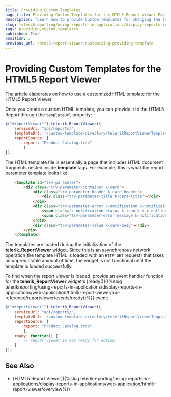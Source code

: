 ```yaml
---
title: Providing Custom Templates
page_title: Providing Custom Templates for the HTML5 Report Viewer Explained
description: "Learn how to provide Custom Templates for changing the layout of the HTML5 Report Viewer in Telerik Reporting."
slug: telerikreporting/using-reports-in-applications/display-reports-in-applications/web-application/html5-report-viewer/customizing/styling-and-appearance/providing-custom-templates
tags: providing,custom,templates
published: True
position: 3
previous_url: /html5-report-viewer-customizing-providing-template
---
```


# Providing Custom Templates for the HTML5 Report Viewer

The article elaborates on how to use a customized HTML template for the HTML5 Report Viewer.

Once you create a custom HTML template, you can provide it to the HTML5 Report through the `templateUrl` property:

````JavaScript
$("#reportViewer1").telerik_ReportViewer({
	serviceUrl: "api/reports/",
	templateUrl: '/custom-template-directory/telerikReportViewerTemplate.html',
	reportSource: { 
		report: "Product Catalog.trdp" 
		}
});
````

The HTML template file is essentially a page that includes HTML document fragments nested inside __template__ tags. For example, this is what the report parameter template looks like:

````HTML
    <template id="trv-parameter">
        <div class="trv-parameter-container k-card">
            <div class="trv-parameter-header k-card-header">
                <div class="trv-parameter-title k-card-title"></div>
            </div>
            <div class="trv-parameter-error k-notification k-notificaiton-error">
                <span class="k-notification-status k-icon k-i-x-outline"></span>
                <span class="trv-parameter-error-message k-notification-content"></span>
            </div>
            <div class="trv-parameter-value k-card-body"></div>
        </div>
    </template>
````

The templates are loaded during the initialization of the __telerik_ReportViewer__ widget. Since this is an asynchronous network operation(the template HTML is loaded with an `HTTP GET` request) that takes an unpredictable amount of time, the widget is not functional until the template is loaded successfully. 

To find when the report viewer is loaded, provide an event handler function for the __telerik_ReportViewer__ widget's [ready()]({%slug telerikreporting/using-reports-in-applications/display-reports-in-applications/web-application/html5-report-viewer/api-reference/reportviewer/events/ready()%}) event:

````JavaScript
$("#reportViewer1").telerik_ReportViewer({
	serviceUrl: "api/reports/",
	templateUrl: '/custom-template-directory/telerikReportViewerTemplate.html',
	reportSource: { 
		report: "Product Catalog.trdp" 
		},
	ready: function() {
		// report viewer is now ready for action
	}
});
````


## See Also

* [HTML5 Report Viewer]({%slug telerikreporting/using-reports-in-applications/display-reports-in-applications/web-application/html5-report-viewer/overview%})
